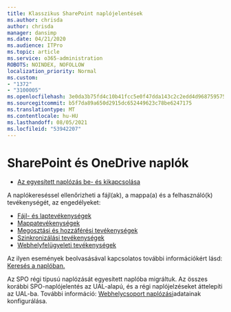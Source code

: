 ```yaml
---
title: Klasszikus SharePoint naplójelentések
ms.author: chrisda
author: chrisda
manager: dansimp
ms.date: 04/21/2020
ms.audience: ITPro
ms.topic: article
ms.service: o365-administration
ROBOTS: NOINDEX, NOFOLLOW
localization_priority: Normal
ms.custom:
- "1372"
- "3100005"
ms.openlocfilehash: 3e0da3b75fd4c10b41fcc5e0f47dda143c2c2edd4d9687595759c1fa2b4804eb
ms.sourcegitcommit: b5f7da89a650d2915dc652449623c78be6247175
ms.translationtype: MT
ms.contentlocale: hu-HU
ms.lasthandoff: 08/05/2021
ms.locfileid: "53942207"
---
```

# <a name="sharepoint-and-onedrive-audit-logs"></a>SharePoint és OneDrive naplók

* [Az egyesített naplózás be- és kikapcsolása](https://docs.microsoft.com/microsoft-365/compliance/turn-audit-log-search-on-or-off) 

A naplókereséssel ellenőrizheti a fájl(ak), a mappa(a) és a felhasználó(k) tevékenységét, az engedélyeket:

* [Fájl- és laptevékenységek](https://docs.microsoft.com/microsoft-365/compliance/search-the-audit-log-in-security-and-compliance)
* [Mappatevékenységek](https://docs.microsoft.com/microsoft-365/compliance/search-the-audit-log-in-security-and-compliance#folder-activities)
* [Megosztási és hozzáférési tevékenységek](https://docs.microsoft.com/microsoft-365/compliance/search-the-audit-log-in-security-and-compliance#sharing-and-access-request-activities)
* [Szinkronizálási tevékenységek](https://docs.microsoft.com/microsoft-365/compliance/search-the-audit-log-in-security-and-compliance#synchronization-activities)
* [Webhelyfelügyeleti tevékenységek](https://docs.microsoft.com/microsoft-365/compliance/search-the-audit-log-in-security-and-compliance#site-administration-activities)

Az ilyen események beolvasásával kapcsolatos további információkért lásd: [Keresés a naplóban.](https://docs.microsoft.com/microsoft-365/compliance/search-the-audit-log-in-security-and-compliance#search-the-audit-log)

Az SPO régi típusú naplózását egyesített naplóba migráltuk. Az összes korábbi SPO-naplójelentés az UAL-alapú, és a régi naplójelzéseket áttelepíti az UAL-ba. További információ: [Webhelycsoport naplózási](https://support.office.com/article/Configure-audit-settings-for-a-site-collection-A9920C97-38C0-44F2-8BCB-4CF1E2AE22D2)adatainak konfigurálása.
